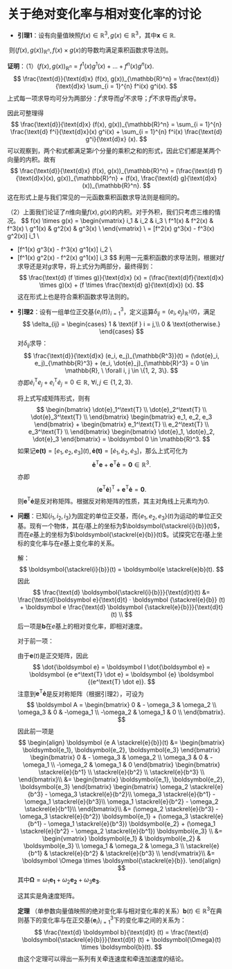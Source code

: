 # 关于绝对变化率与相对变化率的讨论

- **引理1**：设有向量值映照$f(x) \in \mathbb{R}^3, g(x) \in \mathbb{R}^3$，其中$\boldsymbol{x} \in \mathbb{R}$. 

​		   则$(f(x), g(x))_{\mathbb{R}^n}, f(x) \times g(x)$的导数均满足乘积函数求导法则。

**证明**：（1）$(f(x), g(x))_{\mathbb{R}^n} = f^1(x) g^1(x) + ... + f^n(x) g^n(x).$
$$
\frac{\text{d}}{\text{d}x} (f(x), g(x))_{\mathbb{R}^n} = \frac{\text{d}}{\text{d}x} \sum_{i = 1}^{n} f^i(x) g^i(x).
$$
上式每一项求导均可分为两部分：$f^i$求导而$g^i$不求导；$f^i$不求导而$g^i$求导。

因此可整理得
$$
\frac{\text{d}}{\text{d}x} (f(x), g(x))_{\mathbb{R}^n} = \sum_{i = 1}^{n} \frac{\text{d} f^i}{\text{d}x}(x) g^i(x) + \sum_{i = 1}^{n} f^i(x) \frac{\text{d} g^i}{\text{d}x} (x).
$$
可以观察到，两个和式都满足第$i$个分量的乘积之和的形式，因此它们都是某两个向量的内积。故有
$$
\frac{\text{d}}{\text{d}x} (f(x), g(x))_{\mathbb{R}^n} = (\frac{\text{d} f}{\text{d}x}(x), g(x))_{\mathbb{R}^n} + (f(x), \frac{\text{d} g}{\text{d}x}(x))_{\mathbb{R}^n}.
$$
这在形式上是与我们常见的一元函数乘积函数求导法则是相同的。

（2）上面我们论证了$n$维向量$f(x),g(x)$的内积。对于外积，我们只考虑三维的情况。
$$
f(x) \times g(x) = \begin{vmatrix}
i_1 & i_2 & i_3 \\
f^1(x) & f^2(x) & f^3(x) \\
g^1(x) & g^2(x) & g^3(x) \\
\end{vmatrix} \\
= [f^2(x) g^3(x) - f^3(x) g^2(x)] i_1 \\
+ [f^1(x) g^3(x) - f^3(x) g^1(x)] i_2 \\
+ [f^1(x) g^2(x) - f^2(x) g^1(x)] i_3
$$
利用一元乘积函数的求导法则，根据对$f$求导还是对$g$求导，将上式分为两部分，最终得到：
$$
\frac{\text{d} (f \times g)}{\text{d}x} (x) = (\frac{\text{d}f}{\text{d}x} \times g)(x) + (f \times \frac{\text{d} g}{\text{d}x}) (x).
$$
这在形式上也是符合乘积函数求导法则的。

- **引理2**：设有一组单位正交基$\{e_i(t)\}_{i = 1}^{3}$，定义运算$\delta_{ij} = (e_i, e_j)_{\mathbb{R^3}}(t)$，满足
  $$
  \delta_{ij} = \begin{cases}
  1 & \text{if } i = j,\\
  0 & \text{otherwise.}
  \end{cases}
  $$
  对$\delta_{ij}$求导：
  $$
  \frac{\text{d}}{\text{d}x} (e_i, e_j)_{\mathbb{R^3}}(t) = (\dot{e}_i, e_j)_{\mathbb{R}^3} + (e_i, \dot{e}_j)_{\mathbb{R}^3} = 0 \in \mathbb{R}, \ \forall i, j \in \{1, 2, 3\}.
  $$
  亦即$\dot{e}_i^\text{T} e_j + e_i^\text{T} \dot{e}_j = 0 \in \mathbb{R}, \ \forall i, j \in \{1, 2, 3\}.$

  将上式写成矩阵形式，则有
  $$
  \begin{bmatrix}
  \dot{e}_1^\text{T} \\
  \dot{e}_2^\text{T} \\
  \dot{e}_3^\text{T} \\
  \end{bmatrix}
  \begin{bmatrix}
  e_1, e_2, e_3
  \end{bmatrix} + 
  \begin{bmatrix}
  e_1^\text{T} \\
  e_2^\text{T} \\
  e_3^\text{T} \\
  \end{bmatrix}
  \begin{bmatrix}
  \dot{e}_1, \dot{e}_2, \dot{e}_3
  \end{bmatrix}
  = \boldsymbol 0 \in \mathbb{R}^3.
  $$
  如果记$\boldsymbol {e(t)} = [e_1, e_2, e_3](t), \boldsymbol{\dot{e}(t)} = [\dot{e}_1, \dot{e}_2, \dot{e}_3]$，那么上式可化为
  $$
  \boldsymbol{\dot{e}^\text{T}e} + \boldsymbol{e^\text{T}\dot{e}} = \boldsymbol 0 \in \mathbb{R}^3.
  $$
  亦即
  $$
  (\boldsymbol{e^\text{T}\dot{e}})^\text{T} + \boldsymbol{e^\text{T}\dot{e}} = \boldsymbol 0.
  $$
  则$\boldsymbol{e^\text{T}\dot{e}}$是反对称矩阵。根据反对称矩阵的性质，其主对角线上元素均为0.

- **问题**：已知$\{i_1, i_2, i_3\}$为固定的单位正交基，而$\{e_1, e_2, e_3\}(t)$为运动的单位正交基。现有一个物体，其在$i$基上的坐标为$\boldsymbol{\stackrel{i}{b}}(t)$，而在$e$基上的坐标为$\boldsymbol{\stackrel{e}{b}}(t)$。试探究它在$i$基上坐标的变化率与在$e$基上变化率的关系。

  解：
  $$
  \boldsymbol{\stackrel{i}{b}}(t) = \boldsymbol{e \stackrel{e}b}(t).
  $$
  因此
  $$
  \frac{\text{d} \boldsymbol{\stackrel{i}{b}}}{\text{d}t}(t) &= \frac{\text{d}\boldsymbol e}{\text{d}t} · \boldsymbol {\stackrel{e}{b}} (t) + \boldsymbol e \frac{\text{d} \boldsymbol {\stackrel{e}{b}}}{\text{d}t}(t) \\
  $$
  后一项是$\boldsymbol b$在$e$基上的相对变化率，即相对速度。

  对于前一项：

  由于$\boldsymbol e(t)$是正交矩阵，因此
  $$
  \dot{\boldsymbol e} = \boldsymbol I \dot{\boldsymbol e} = \boldsymbol {e e^\text{T} \dot e} = \boldsymbol {e} \boldsymbol {(e^\text{T} \dot e)}.
  $$
  注意到$\boldsymbol{e^\text{T} \dot e}$是反对称矩阵（根据引理2），可设为
  $$
  \boldsymbol A = \begin{bmatrix}
  0 & - \omega_3 & \omega_2 \\
  \omega_3 & 0 & -\omega_1 \\
  -\omega_2 & \omega_1 & 0 \\
  \end{bmatrix}.
  $$
  因此前一项是
  $$
  \begin{align}
  \boldsymbol {e A \stackrel{e}{b}}(t) &= \begin{bmatrix}
  \boldsymbol{e_1}, \boldsymbol{e_2}, \boldsymbol{e_3}
  \end{bmatrix}
  \begin{bmatrix}
  0 & - \omega_3 & \omega_2 \\
  \omega_3 & 0 & -\omega_1 \\
  -\omega_2 & \omega_1 & 0 
  \end{bmatrix}
  \begin{bmatrix}
  \stackrel{e}{b^1} \\
  \stackrel{e}{b^2} \\
  \stackrel{e}{b^3} \\
  \end{bmatrix}\\
  &= \begin{bmatrix}
  \boldsymbol{e_1}, \boldsymbol{e_2}, \boldsymbol{e_3}
  \end{bmatrix}
  \begin{bmatrix}
  \omega_2 \stackrel{e}{b^3} - \omega_3 \stackrel{e}{b^2}\\
  \omega_3 \stackrel{e}{b^1} - \omega_1 \stackrel{e}{b^3}\\
  \omega_1 \stackrel{e}{b^2} - \omega_2 \stackrel{e}{b^1}\\
  \end{bmatrix}\\
  &= (\omega_2 \stackrel{e}{b^3} - \omega_3 \stackrel{e}{b^2}) \boldsymbol{e_1} + (\omega_3 \stackrel{e}{b^1} - \omega_1 \stackrel{e}{b^3}) \boldsymbol{e_2} + (\omega_1 \stackrel{e}{b^2} - \omega_2 \stackrel{e}{b^1}) \boldsymbol{e_3} \\
  &= \begin{vmatrix}
  \boldsymbol{e_1} & \boldsymbol{e_2} & \boldsymbol{e_3} \\
  \omega_1 & \omega_2 & \omega_3 \\
  \stackrel{e}{b^1} & \stackrel{e}{b^2} & \stackrel{e}{b^3} \\
  \end{vmatrix}\\
  &= \boldsymbol \Omega \times \boldsymbol{\stackrel{e}{b}}.
  \end{align}
  $$
  其中$\boldsymbol \Omega = \omega_1 \boldsymbol {e_1} + \omega_2 \boldsymbol {e_2} + \omega_3 \boldsymbol {e_3}.$

  这其实是角速度矩阵。

  **定理** （单参数向量值映照的绝对变化率与相对变化率的关系）$\boldsymbol b(t) \in \mathbb{R}^3$在典则基下的变化率与在正交基$\{\boldsymbol e_i\}_{i = 1}^3$下的变化率之间的关系为：
  $$
  \frac{\text{d} \boldsymbol b}{\text{d}t} (t) = \frac{\text{d} \boldsymbol{\stackrel{e}{b}}}{\text{d}t} (t) + \boldsymbol{\Omega}(t) \times \boldsymbol{b}(t).
  $$
  由这个定理可以得出一系列有关牵连速度和牵连加速度的结论。

  

  

  

  